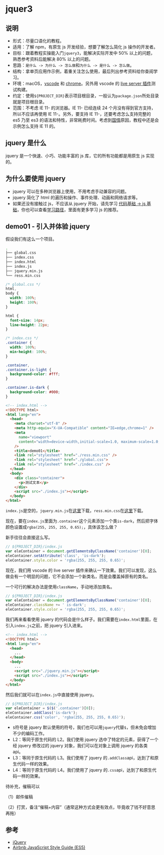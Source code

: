 # jquer3

## 说明

- 形式：尽量口语化的教程。
- 适用：了解 npm，有原生 js 开发经验，想要了解怎么简化 js 操作的开发者。
- 目标：跟着教程实操能入门`jquery3`，能解决实际开发中 50% 以上的问题，熟悉参考资料后能解决 80% 以上的问题。
- 思路：`是什么 -> 为什么 -> 怎么做`和`为什么 -> 是什么 -> 怎么做`。
- 结构：拿单页应用作示例，着重关注怎么使用，最后列出参考资料给你查阅学习。
- 环境：macOS，[vscode](https://code.visualstudio.com/) 和 [chrome](https://www.google.com/chrome/browser/index.html)。另外用 vscode 的 [live server 插件](https://marketplace.visualstudio.com/items?itemName=ritwickdey.LiveServer)测试构建。
- 约定：使用`${PROJECT_DIR}`表示项目根目录，一般认为`package.json`所处目录就是项目根目录。
- 范围：不考虑 IE 11- 的浏览器。IE 11- 已经连续 24 个月没有得到官方支持，所以不应该再使用 IE 11-。另外，要支持 IE 11-，还要考虑怎么支持完整的 es5 乃至 es3 的语法和特性，非常耗费时间。考虑到[国情](https://tongji.baidu.com/research/site)原因，教程中还是会示例怎么支持 IE 11 的。

## jquery 是什么

jquery 是一个快速、小巧、功能丰富的 js 库，它的所有功能都是用原生 js 实现的。

## 为什么要使用 jquery

- jquery 可以在多种浏览器上使用，不用考虑手动兼容的问题。
- jquery 简化了 html 的遍历和操作、事件处理、动画和网络请求等。
- 如果还没有接触过 js，不应该从 jquery 开始，请先学习 [代码基础 -> js 基础](../../coding-basis/js/README.md)，你也可以查看[学习路径](../roadmap/README.md)，里面有更多学习 js 的推荐。

## demo01 - 引入并体验 jquery

假设我们有这么一个项目。

```sh
.
├── global.css
├── index.css
├── index.html
├── index.js
├── jquery.min.js
└── ress.min.css
```

```css
/* global.css */
html,
body {
  width: 100%;
  height: 100%;
}

html {
  font-size: 14px;
  line-height: 22px;
}

```

```css
/* index.css */
.container {
  width: 100%;
  min-height: 100%;
}

.container,
.container.is-light {
  background-color: #fff;
}

.container.is-dark {
  background-color: #000;
}

```

```html
<!-- index.html -->
<!DOCTYPE html>
<html lang="en">
  <head>
    <meta charset="utf-8" />
    <meta http-equiv="X-UA-Compatible" content="IE=edge,chrome=1" />
    <meta
      name="viewport"
      content="width=device-width,initial-scale=1.0, maximum-scale=1.0, minimum-scale=1.0, user-scalable=no"
    />
    <title>demo01</title>
    <link rel="stylesheet" href="./ress.min.css" />
    <link rel="stylesheet" href="./global.css">
    <link rel="stylesheet" href="./index.css" />
  </head>
  <body>
    <div class="container">
      <p>测试文本</p>
    </div>
    <script src="./index.js"></script>
  </body>
</html>

```

`index.js`是空的，`jquery.min.js`在[这里](https://cdn.jsdelivr.net/npm/jquery@3.5.1/dist/jquery.min.js)下载，`ress.min.css`在[这里](https://cdn.jsdelivr.net/npm/ress@3.0.0/dist/ress.min.css)下载。

现在，要在`index.js`里面为`.container`这个元素添加一个类`is-dark`，然后把字体颜色设置成`rgba(255, 255, 255, 0.65);`，具体该怎么做？

新手往往会直接这么写。

```js
// ${PROJECT_DIR}/index.js
var eleContainer = document.getElementsByClassName('container')[0];
eleContainer.setAttribute('class', 'is-dark');
eleContainer.style.color = 'rgba(255, 255, 255, 0.65)';
```

现在，我们用 vscode 的 live server 插件来确认一下效果。我们可以发现，这么做会有一个明显的问题，它不会添加一个新类名，而是会覆盖掉原有的类名。

一个可行的解决办法是使用`className`，手动地添加类名。

```js
// ${PROJECT_DIR}/index.js
var eleContainer = document.getElementsByClassName('container')[0];
eleContainer.className += ' is-dark';
eleContainer.style.color = 'rgba(255, 255, 255, 0.65)';
```

我们再来看看使用 jquery 的代码会是什么样子。我们需要在`index.html`里面，在引入`index.js`之前，把 jquery 引入进来。

```html
<!-- index.html -->
<!DOCTYPE html>
<html lang="en">
  <head>
    ...
  </head>
  <body>
    ...
    <script src="./jquery.min.js"></script>
    <script src="./index.js"></script>
  </body>
</html>

```

然后我们就可以在`index.js`中直接使用 jquery。

```js
// ${PROJECT_DIR}/index.js
var eleContainer = $($('.container')[0]);
eleContainer.addClass('is-dark');
eleContainer.css('color', 'rgba(255, 255, 255, 0.65)');
```

- `$`符号是 jquery 默认使用的符号，我们也可以用`jquery`代替`$`，但未免会增加不少的编码工作。
- L2：等同于原生代码的 L2。我们使用 jquery 选中了特定的元素，获得了一个经 jquery 修改过的 jquery 对象，我们可以在对象上调用 jquery 的各类 api。
- L3：等同于原生代码的 L3。我们使用了 jquery 的`.addClass`api，达到了和原生代码一样的效果。
- L4：等同于原生代码的 L4。我们使用了 jquery 的`.css`api，达到了和原生代码一样的效果。

待补充，催稿可以

（1）邮件催稿

（2）打赏，备注“催稿+内容”（通常这种方式会更有效点，毕竟收了钱不好意思再拖）

## 参考

- [jQuery](https://jquery.com/)
- [Airbnb JavaScript Style Guide (ES5)](https://github.com/airbnb/javascript/tree/es5-deprecated/es5)

<Vssue />
